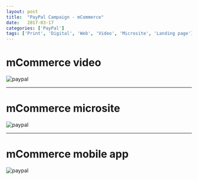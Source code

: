 ```yaml
---
layout: post
title:  "PayPal Campaign - mCommerce"
date:   2017-03-17
categories: ['PayPal']
tags: ['Print', 'Digital', 'Web', 'Video', 'Microsite', 'Landing page']
---
```


# mCommerce video
![paypal](https://raw.githubusercontent.com/gbjack/gbjack.github.io/master/assets/images/mcommerce1.png)


---


# mCommerce microsite
![paypal](https://raw.githubusercontent.com/gbjack/gbjack.github.io/master/assets/images/mcommerce2.png)


---


# mCommerce mobile app
![paypal](https://raw.githubusercontent.com/gbjack/gbjack.github.io/master/assets/images/mcommerce3.png)

